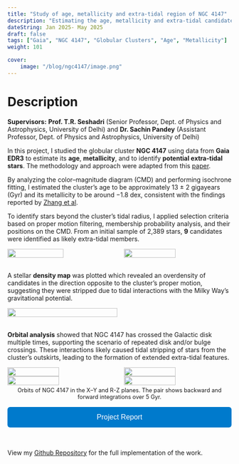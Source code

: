```yaml
---
title: "Study of age, metallicity and extra-tidal region of NGC 4147"
description: "Estimating the age, metallicity and extra-tidal candidates of globular cluster NGC 4147 using data from Gaia EDR3"
dateString: Jan 2025- May 2025
draft: false
tags: ["Gaia", "NGC 4147", "Globular Clusters", "Age", "Metallicity"]
weight: 101

cover:
    image: "/blog/ngc4147/image.png"
---
```

<!-- ### 🔗 [Github Repository](https://github.com/anishak20/Obs-astro-lab)  -->

# Description

**Supervisors:** **Prof. T.R. Seshadri** (Senior Professor, Dept. of Physics and Astrophysics, University of Delhi) and **Dr. Sachin Pandey** (Assistant Professor, Dept. of Physics and Astrophysics, University of Delhi)

In this project, I studied the globular cluster **NGC 4147** using data from **Gaia EDR3** to estimate its **age**, **metallicity**, and to identify **potential extra-tidal stars**. The methodology and approach were adapted from this [paper](https://www.aanda.org/articles/aa/pdf/2022/09/aa41912-21.pdf).

By analyzing the color–magnitude diagram (CMD) and performing isochrone fitting, I estimated the cluster’s age to be approximately 13 ± 2 gigayears (Gyr) and its metallicity to be around −1.8 dex, consistent with the findings reported by [Zhang et al](https://iopscience.iop.org/article/10.3847/1538-3881/ad8128#ajad8128s3).

To identify stars beyond the cluster’s tidal radius, I applied selection criteria based on proper motion filtering, membership probability analysis, and their positions on the CMD. From an initial sample of 2,389 stars, **9** candidates were identified as likely extra-tidal members.


<div style="display: flex; justify-content: flex-start; gap: 10px;">
  <img src="/blog/ngc4147/cmd_new.png" style="width: 50%;">
  <img src="/blog/ngc4147/isochrone_3.png" style="width: 48%;">
</div>

<br>

A stellar **density map** was plotted which revealed an overdensity of candidates in the direction opposite to the cluster’s proper motion, suggesting they were stripped due to tidal interactions with the Milky Way’s gravitational potential. 

<!-- ![](/blog/aws-dva-certification/densitymap.png)



![](/blog/aws-dva-certification/CMD.png)
![](/blog/aws-dva-certification/isochrone.png)


![](/blog/aws-dva-certification/orbit(r-z)_bck.png)
![](/blog/aws-dva-certification/orbit(r-z)_fwd.png)
![](/blog/aws-dva-certification/orbit(x-y)_bck.png)
![](/blog/aws-dva-certification/orbit(x-y)_fwd.png) -->

<!-- Row 1 -->
<div style="display: flex; justify-content: flex-start; gap: 10px;">
  <img src="/blog/ngc4147/densitymap.png" style="width: 70%;">
</div>
<!-- <p style="text-align: center; font-size: 0.9em; margin-top: 4px;">Density Map</p> -->

<!-- Row 2 -->
<!-- <div style="display: flex; justify-content: flex-start; gap: 10px;">
  <img src="/blog/aws-dva-certification/CMD.png" style="width: 48%;">
  <img src="/blog/aws-dva-certification/isochrone.png" style="width: 48%;">
</div> -->
<!-- <p style="text-align: center; font-size: 0.9em; margin-top: 4px;">Color-Magnitude Diagram and Isochrone Fit</p> -->

<br>

**Orbital analysis** showed that NGC 4147 has crossed the Galactic disk multiple times, supporting the scenario of repeated disk and/or bulge crossings. These interactions likely caused tidal stripping of stars from the cluster’s outskirts, leading to the formation of extended extra-tidal features.


<!-- Row 3 -->

<div style="display: flex; justify-content: space-between; gap: 5px;">
  <img src="/blog/ngc4147/orbit(r-z)_bck.png" style="width: 48%;">
  <img src="/blog/ngc4147/orbit(r-z)_fwd.png" style="width: 48%;">
</div>


<!-- Row 4 -->
<div style="display: flex; justify-content: space-between; gap: 5px;">
  <img src="/blog/ngc4147/orbit(x-y)_bck.png" style="width: 48%;">
  <img src="/blog/ngc4147/orbit(x-y)_fwd.png" style="width: 48%;">
</div>

<p style="text-align: center; font-size: 0.9em; margin-top: 4px;">Orbits of NGC 4147 in the X–Y and R-Z planes. The pair shows backward and forward integrations over 5 Gyr.</p>

<!-- 
### 🔗 [Project Report](https://drive.google.com/file/d/1VhFPfb1cc7ORFVqFetCvpiGLPE96ofg4/view?usp=sharing)

### 🔗 [Github Repo](https://github.com/anishak20/Obs-astro-lab) -->

<div style="display: flex; flex-direction: column; gap: 15px; margin-top: 15px;">

  <a href="https://drive.google.com/file/d/1nuBZV3mDCxlyGhe_ZiW1hX1CDTUuVSW5/view?usp=sharing" target="_blank" rel="noopener" style="text-decoration: none;">
    <button style="width: 100%; padding: 14px 24px; font-size: 16px; background-color: #007acc; color: white; border: none; border-radius: 6px; cursor: pointer;">
      Project Report
    </button>
  </a>

</div>
<br>
<br>

View my [Github Repository](https://github.com/anishak20/Obs-astro-lab) for the full implementation of the work.
